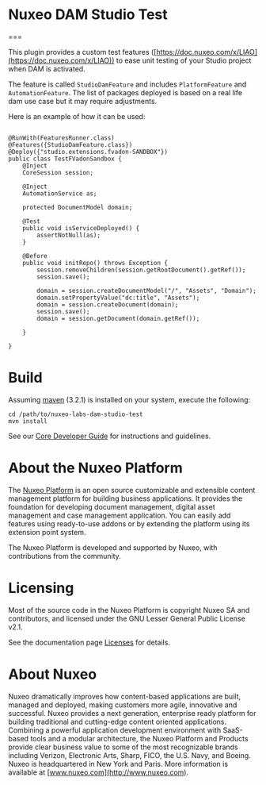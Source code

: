 # Nuxeo DAM Studio Test
===

This plugin provides a custom test features ([https://doc.nuxeo.com/x/LIAO](https://doc.nuxeo.com/x/LIAO)) to ease unit testing of your Studio project when DAM is activated.

The feature is called `StudioDamFeature` and includes `PlatformFeature` and `AutomationFeature`. The list of packages deployed is based on a real life dam use case but it may require adjustments.

Here is an example of how it can be used:

```

@RunWith(FeaturesRunner.class)
@Features({StudioDamFeature.class})
@Deploy({"studio.extensions.fvadon-SANDBOX"})
public class TestFVadonSandbox {
    @Inject
    CoreSession session;

    @Inject
    AutomationService as;

    protected DocumentModel domain;

    @Test
    public void isServiceDeployed() {
        assertNotNull(as);
    }

    @Before
    public void initRepo() throws Exception {
        session.removeChildren(session.getRootDocument().getRef());
        session.save();

        domain = session.createDocumentModel("/", "Assets", "Domain");
        domain.setPropertyValue("dc:title", "Assets");
        domain = session.createDocument(domain);
        session.save();
        domain = session.getDocument(domain.getRef());

    }

}

```



# Build

Assuming [maven](http://maven.apache.org/) (3.2.1) is installed on your system, execute the following:

```
cd /path/to/nuxeo-labs-dam-studio-test
mvn install
```
See our [Core Developer Guide](http://doc.nuxeo.com/x/B4BH) for instructions and guidelines.



# About the Nuxeo Platform


The [Nuxeo Platform](http://www.nuxeo.com/products/content-management-platform/) is an open source customizable and extensible content management platform for building business applications. It provides the foundation for developing document management, digital asset management and case management application. You can easily add features using ready-to-use addons or by extending the platform using its extension point system.

The Nuxeo Platform is developed and supported by Nuxeo, with contributions from the community.

# Licensing

Most of the source code in the Nuxeo Platform is copyright Nuxeo SA and
contributors, and licensed under the GNU Lesser General Public License v2.1.

See the documentation page [Licenses](http://doc.nuxeo.com/x/gIK7) for details.

# About Nuxeo

Nuxeo dramatically improves how content-based applications are built, managed and deployed, making customers more agile, innovative and successful. Nuxeo provides a next generation, enterprise ready platform for building traditional and cutting-edge content oriented applications. Combining a powerful application development environment with SaaS-based tools and a modular architecture, the Nuxeo Platform and Products provide clear business value to some of the most recognizable brands including Verizon, Electronic Arts, Sharp, FICO, the U.S. Navy, and Boeing. Nuxeo is headquartered in New York and Paris. More information is available at [www.nuxeo.com](http://www.nuxeo.com).
